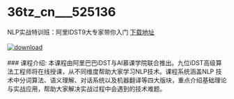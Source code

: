 # 36tz_cn___525136
NLP实战特训班：阿里IDST9大专家带你入门
[下载地址](http://www.36tz.cn/article/525136 "下载地址")
<br/></br>[![download](http://36tz.cn/muke_img/2019_06_1-25-300x127.png "下载地址")](http://www.36tz.cn/article/525136 "下载地址")
<br/></br>### 课程介绍:
本课程由阿里巴巴iDST与AI慕课学院联合推出。九位iDST高级算法工程师将在线授课，从不同维度帮助大家学习NLP技术。课程系统涵盖NLP 技术中分词算法、语义理解、对话系统以及机器翻译等四大版块，重点介绍基础理论与实战应用，帮助大家解决实战过程中会遇到的技术难题。


